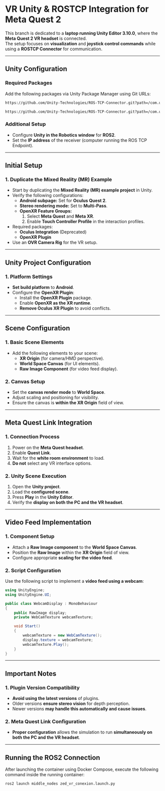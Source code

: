 # VR Unity & ROSTCP Integration for Meta Quest 2  

This branch is dedicated to a **laptop running Unity Editor 3.10.0**, where the **Meta Quest 2 VR headset** is connected.  
The setup focuses on **visualization** and **joystick control commands** while using a **ROSTCP Connector** for communication.  

---

## Unity Configuration  

### Required Packages  

Add the following packages via Unity Package Manager using Git URLs:  

```txt
https://github.com/Unity-Technologies/ROS-TCP-Connector.git?path=/com.unity.robotics.ros-tcp-connector#v0.7.0

https://github.com/Unity-Technologies/ROS-TCP-Connector.git?path=/com.unity.robotics.visualizations#v0.7.0
```

### Additional Setup  

- Configure **Unity in the Robotics window** for **ROS2**.  
- Set the **IP address** of the receiver (computer running the ROS TCP Endpoint).  

---

## Initial Setup  

### 1. Duplicate the Mixed Reality (MR) Example  

- Start by duplicating the **Mixed Reality (MR) example project** in Unity.  
- Verify the following configurations:  
  - **Android subpage:** Set for **Oculus Quest 2**.  
  - **Stereo rendering mode:** Set to **Multi-Pass**.  
  - **OpenXR Feature Groups:**  
    1. Select **Meta Quest** and **Meta XR**.  
    2. Enable **Touch Controller Profile** in the interaction profiles.  
- Required packages:  
  - **Oculus Integration** (Deprecated)  
  - **OpenXR Plugin**  
- Use an **OVR Camera Rig** for the VR setup.  

---

## Unity Project Configuration  

### 1. Platform Settings  

- **Set build platform** to **Android**.  
- Configure the **OpenXR Plugin**:  
  - Install the **OpenXR Plugin** package.  
  - Enable **OpenXR as the XR runtime**.  
  - **Remove Oculus XR Plugin** to avoid conflicts.  

---

## Scene Configuration  

### 1. Basic Scene Elements  

- Add the following elements to your scene:  
  - **XR Origin** (for camera/HMD perspective).  
  - **World Space Canvas** (for UI elements).  
  - **Raw Image Component** (for video feed display).  

### 2. Canvas Setup  

- Set the **canvas render mode** to **World Space**.  
- Adjust scaling and positioning for visibility.  
- Ensure the canvas is **within the XR Origin** field of view.  

---

## Meta Quest Link Integration  

### 1. Connection Process  

1. Power on the **Meta Quest headset**.  
2. Enable **Quest Link**.  
3. Wait for the **white room environment** to load.  
4. **Do not** select any VR interface options.  

### 2. Unity Scene Execution  

1. Open the **Unity project**.  
2. Load the **configured scene**.  
3. Press **Play** in the **Unity Editor**.  
4. Verify the **display on both the PC and the VR headset**.  

---

## Video Feed Implementation  

### 1. Component Setup  

- Attach a **Raw Image component** to the **World Space Canvas**.  
- Position the **Raw Image** within the **XR Origin** field of view.  
- Configure appropriate **scaling for the video feed**.  

### 2. Script Configuration  

Use the following script to implement a **video feed using a webcam**:  

```csharp
using UnityEngine;
using UnityEngine.UI;

public class WebcamDisplay : MonoBehaviour
{
    public RawImage display;
    private WebCamTexture webcamTexture;

    void Start()
    {
        webcamTexture = new WebCamTexture();
        display.texture = webcamTexture;
        webcamTexture.Play();
    }
}
```

---

## Important Notes  

### 1. Plugin Version Compatibility  

- **Avoid using the latest versions** of plugins.  
- Older versions **ensure stereo vision** for depth perception.  
- Newer versions **may handle this automatically and cause issues**.  

### 2. Meta Quest Link Configuration  

- **Proper configuration** allows the simulation to run **simultaneously on both the PC and the VR headset**.  
---

## Running the ROS2 Connection  

After launching the container using Docker Compose, execute the following command inside the running container:  

```sh
ros2 launch middle_nodes zed_vr_conexion.launch.py
```
